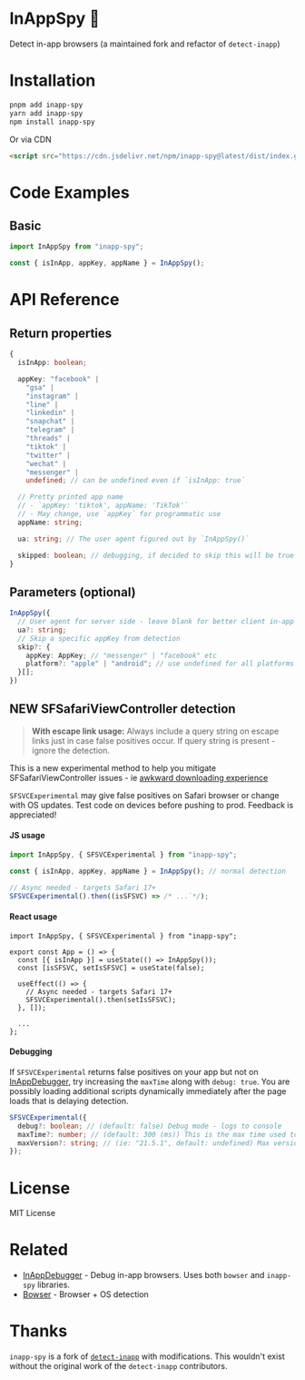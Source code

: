 # InAppSpy 🔎

Detect in-app browsers (a maintained fork and refactor of `detect-inapp`)

# Installation

```sh
pnpm add inapp-spy
yarn add inapp-spy
npm install inapp-spy
```

Or via CDN

```html
<script src="https://cdn.jsdelivr.net/npm/inapp-spy@latest/dist/index.global.min.js"></script>
```

# Code Examples

## Basic

```js
import InAppSpy from "inapp-spy";

const { isInApp, appKey, appName } = InAppSpy();
```

# API Reference

## Return properties

```ts
{
  isInApp: boolean;

  appKey: "facebook" |
    "gsa" |
    "instagram" |
    "line" |
    "linkedin" |
    "snapchat" |
    "telegram" |
    "threads" |
    "tiktok" |
    "twitter" |
    "wechat" |
    "messenger" |
    undefined; // can be undefined even if `isInApp: true`

  // Pretty printed app name
  // - `appKey: 'tiktok', appName: 'TikTok'`
  // - May change, use `appKey` for programmatic use
  appName: string;

  ua: string; // The user agent figured out by `InAppSpy()`

  skipped: boolean; // debugging, if decided to skip this will be true
}
```

## Parameters (optional)

```ts
InAppSpy({
  // User agent for server side - leave blank for better client in-app detection
  ua?: string;
  // Skip a specific appKey from detection
  skip?: {
    appKey: AppKey; // "messenger" | "facebook" etc
    platform?: "apple" | "android"; // use undefined for all platforms or leave blank
  }[];
})
```

## NEW SFSafariViewController detection

> **With escape link usage:** Always include a query string on escape links just in case false positives occur. If query string is present - ignore the detection.

This is a new experimental method to help you mitigate SFSafariViewController issues - ie [awkward downloading experience](https://bsky.app/profile/shalanah.bsky.social/post/3las76tply22p)

`SFSVCExperimental` may give false positives on Safari browser or change with OS updates. Test code on devices before pushing to prod. Feedback is appreciated!

#### JS usage

```ts
import InAppSpy, { SFSVCExperimental } from "inapp-spy";

const { isInApp, appKey, appName } = InAppSpy(); // normal detection

// Async needed - targets Safari 17+
SFSVCExperimental().then((isSFSVC) => /* ...`*/);

```

#### React usage

```tsx
import InAppSpy, { SFSVCExperimental } from "inapp-spy";

export const App = () => {
  const [{ isInApp }] = useState(() => InAppSpy());
  const [isSFSVC, setIsSFSVC] = useState(false);

  useEffect(() => {
    // Async needed - targets Safari 17+
    SFSVCExperimental().then(setIsSFSVC);
  }, []);

  ...
};
```

#### Debugging

If `SFSVCExperimental` returns false positives on your app but not on [InAppDebugger](https://inappdebugger.com), try increasing the `maxTime` along with `debug: true`. You are possibly loading additional scripts dynamically immediately after the page loads that is delaying detection.

```ts
SFSVCExperimental({
  debug?: boolean; // (default: false) Debug mode - logs to console
  maxTime?: number; // (default: 300 (ms)) This is the max time used to detect if this is Safari and not SFSVC. If you are getting false positives try increasing this number first.
  maxVersion?: string; // (ie: "21.5.1", default: undefined) Max version of Safari to use this detection type - I hope it works forever! This is just in case stop gap if detection stops working :)
});
```

# License

MIT License

# Related

- [InAppDebugger](https://inappdebugger.com) - Debug in-app browsers. Uses both `bowser` and `inapp-spy` libraries.
- [Bowser](https://github.com/bowser-js/bowser) - Browser + OS detection

# Thanks

`inapp-spy` is a fork of [`detect-inapp`](https://github.com/f2etw/detect-inapp) with modifications. This wouldn't exist without the original work of the `detect-inapp` contributors.
